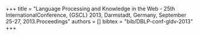 +++
title =  "Language Processing and Knowledge in the Web - 25th InternationalConference, {GSCL} 2013, Darmstadt, Germany, September 25-27, 2013.Proceedings"
authors = []
bibtex = "bib/DBLP-conf-gldv-2013"
+++

